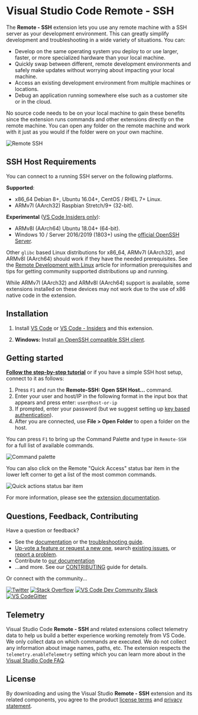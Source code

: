 # Visual Studio Code Remote - SSH

The **Remote - SSH** extension lets you use any remote machine with a SSH server as your development environment. This can greatly simplify development and troubleshooting in a wide variety of situations. You can:

- Develop on the same operating system you deploy to or use larger, faster, or more specialized hardware than your local machine.
- Quickly swap between different, remote development environments and safely make updates without worrying about impacting your local machine.
- Access an existing development environment from multiple machines or locations.
- Debug an application running somewhere else such as a customer site or in the cloud.

No source code needs to be on your local machine to gain these benefits since the extension runs commands and other extensions directly on the remote machine. You can open any folder on the remote machine and work with it just as you would if the folder were on your own machine.

![Remote SSH](https://microsoft.github.io/vscode-remote-release/images/ssh-readme.gif)

## SSH Host Requirements

You can connect to a running SSH server on the following platforms.

**Supported**:

- x86_64 Debian 8+, Ubuntu 16.04+, CentOS / RHEL 7+ Linux.
- ARMv7l (AArch32) Raspbian Stretch/9+ (32-bit).

**Experimental** ([VS Code Insiders only](https://code.visualstudio.com/insiders/)):

- ARMv8l (AArch64) Ubuntu 18.04+ (64-bit).
- Windows 10 / Server 2016/2019 (1803+) using the [official OpenSSH Server](https://docs.microsoft.com/windows-server/administration/openssh/openssh_install_firstuse).

Other `glibc` based Linux distributions for x86_64, ARMv7l (AArch32), and ARMv8l (AArch64) should work if they have the needed prerequisites. See the [Remote Development with Linux](https://aka.ms/vscode-remote/linux) article for information prerequisites and tips for getting community supported distributions up and running.

While ARMv7l (AArch32) and ARMv8l (AArch64) support is available, some extensions installed on these devices may not work due to the use of x86 native code in the extension.

## Installation

1. Install [VS Code](https://code.visualstudio.com/) or [VS Code - Insiders](https://code.visualstudio.com/insiders) and this extension.

2. **Windows:** Install [an OpenSSH compatible SSH client](https://aka.ms/vscode-remote/ssh/supported-clients).

## Getting started

**[Follow the step-by-step tutorial](https://aka.ms/vscode-remote/ssh/tutorial)** or if you have a simple SSH host setup, connect to it as follows:

1. Press `F1` and run the **Remote-SSH: Open SSH Host...** command.
2. Enter your user and host/IP in the following format in the input box that appears and press enter: `user@host-or-ip`
3. If prompted, enter your password (but we suggest setting up [key based authentication](https://aka.ms/vscode-remote/ssh/key-based-auth)).
4. After you are connected, use **File > Open Folder** to open a folder on the host.

You can press `F1` to bring up the Command Palette and type in `Remote-SSH` for a full list of available commands.

![Command palette](https://microsoft.github.io/vscode-remote-release/images/remote-ssh-command-palette.png)

You can also click on the Remote "Quick Access" status bar item in the lower left corner to get a list of the most common commands.

![Quick actions status bar item](https://microsoft.github.io/vscode-remote-release/images/remote-dev-status-bar.png)

For more information, please see the [extension documentation](https://aka.ms/vscode-remote/ssh).

## Questions, Feedback, Contributing

Have a question or feedback?

- See the [documentation](https://aka.ms/vscode-remote) or the [troubleshooting guide](https://aka.ms/vscode-remote/troubleshooting).
- [Up-vote a feature or request a new one](https://aka.ms/vscode-remote/feature-requests), search [existing issues](https://aka.ms/vscode-remote/issues), or [report a problem](https://aka.ms/vscode-remote/issues/new).
- Contribute to [our documentation](https://github.com/Microsoft/vscode-docs)
- ...and more. See our [CONTRIBUTING](https://aka.ms/vscode-remote/contributing) guide for details.

Or connect with the community...

[![Twitter](https://microsoft.github.io/vscode-remote-release/images/Twitter_Social_Icon_24x24.png)](https://aka.ms/vscode-remote/twitter) [![Stack Overflow](https://microsoft.github.io/vscode-remote-release/images/so-image-24x24.png)](https://stackoverflow.com/questions/tagged/vscode) [![VS Code Dev Community Slack](https://microsoft.github.io/vscode-remote-release/images/Slack_Mark-24x24.png)](https://aka.ms/vscode-dev-community) [![VS CodeGitter](https://microsoft.github.io/vscode-remote-release/images/gitter-icon-24x24.png)](https://gitter.im/Microsoft/vscode)

## Telemetry

Visual Studio Code **Remote - SSH** and related extensions collect telemetry data to help us build a better experience working remotely from VS Code. We only collect data on which commands are executed. We do not collect any information about image names, paths, etc. The extension respects the `telemetry.enableTelemetry` setting which you can learn more about in the [Visual Studio Code FAQ](https://aka.ms/vscode-remote/telemetry).

## License

By downloading and using the Visual Studio **Remote - SSH** extension and its related components, you agree to the product [license terms](https://go.microsoft.com/fwlink/?linkid=2077057) and [privacy statement](https://www.microsoft.com/en-us/privacystatement/EnterpriseDev/default.aspx).
